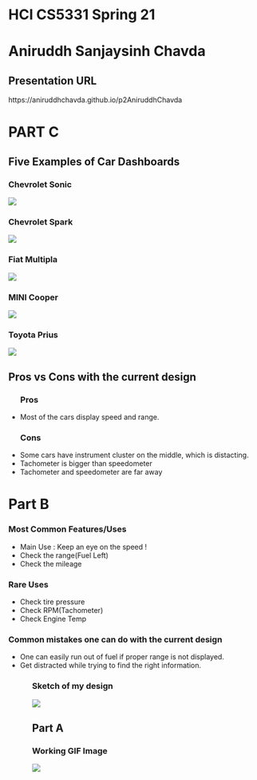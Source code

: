 <h1>HCI CS5331 Spring 21</h1>

<h1>Aniruddh Sanjaysinh Chavda</h1>

<h2>Presentation URL</h2>
https://aniruddhchavda.github.io/p2AniruddhChavda


<h1>PART C</h1>

<h2>Five Examples of Car Dashboards</h2>
<h3>Chevrolet Sonic</h3>
<img src="Images/chevySonic.jpg">

<h3>Chevrolet Spark</h3>
<img src="Images/chevyspark.JPG">

<h3>Fiat Multipla</h3>
<img src="Images/fiatMultipla.jpg">

<h3>MINI Cooper</h3>
<img src="Images/minicooper.jpg">

<h3>Toyota Prius</h3>
<img src="Images/toyotaPrius.jpg">

<h2>Pros vs Cons with the current design</h2>
<ul>
  <h3>Pros</h3>
  <li>Most of the cars display speed and range.</li>
  <h3>Cons</h3>
  <li>Some cars have instrument cluster on the middle, which is distacting.</li>
  <li>Tachometer is bigger than speedometer</li>
  <li>Tachometer and speedometer are far away</li>
</ul>

<h1>Part B</h1>
<h3>Most Common Features/Uses</h3>
<ul>
  <li>Main Use : Keep an eye on the speed !</li>
  <li>Check the range(Fuel Left)</li>
  <li>Check the mileage</li>
</ul>

<h3>Rare Uses</h3>
<ul>
  <li>Check tire pressure</li>
  <li>Check RPM(Tachometer)</li>
  <li>Check Engine Temp</li>
</ul>

<h3>Common mistakes one can do with the current design</h3>
<ul>
  <li>One can easily run out of fuel if proper range is not displayed.</li>
  <li>Get distracted while trying to find the right information.</li>
<ul>
  
  <h3>Sketch of my design</h3>
<img src="Images/sketch.jpg">

<h2>Part A</h2>

<h3>Working GIF Image</h3>
<img src="Images/p2AniruddhChavda.gif">
